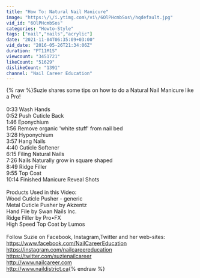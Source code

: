 ```yaml
---
title: "How To: Natural Nail Manicure"
image: "https:\/\/i.ytimg.com\/vi\/6OlPHcmbSos\/hqdefault.jpg"
vid_id: "6OlPHcmbSos"
categories: "Howto-Style"
tags: ["nail","nails","acrylic"]
date: "2021-11-04T06:35:09+03:00"
vid_date: "2016-05-26T21:34:06Z"
duration: "PT11M1S"
viewcount: "3451721"
likeCount: "51629"
dislikeCount: "1391"
channel: "Nail Career Education"
---
```

{% raw %}Suzie shares some tips on how to do a Natural Nail Manicure like a Pro!<br /><br />0:33 Wash Hands<br />0:52 Push Cuticle Back<br />1:46 Eponychium<br />1:56 Remove organic 'white stuff' from nail bed<br />3:28 Hyponychium<br />3:57 Hang Nails<br />4:40 Cuticle Softener<br />6:15 Filing Natural Nails<br />7:26 Nails Naturally grow in square shaped<br />8:49 Ridge Filler<br />9:55 Top Coat<br />10:14 Finished Manicure Reveal Shots<br /><br />Products Used in this Video:<br />Wood Cuticle Pusher - generic<br />Metal Cuticle Pusher by Akzentz<br />Hand File by Swan Nails Inc.<br />Ridge Filler by Pro•FX<br />High Speed Top Coat by Lumos<br /><br />Follow Suzie on Facebook, Instagram,Twitter and her web-sites:<br /><a rel="nofollow" target="blank" href="https://www.facebook.com/NailCareerEducation">https://www.facebook.com/NailCareerEducation</a><br /><a rel="nofollow" target="blank" href="https://instagram.com/nailcareereducation">https://instagram.com/nailcareereducation</a><br /><a rel="nofollow" target="blank" href="https://twitter.com/suzienailcareer">https://twitter.com/suzienailcareer</a><br /><a rel="nofollow" target="blank" href="http://www.nailcareer.com">http://www.nailcareer.com</a><br /><a rel="nofollow" target="blank" href="http://www.naildistrict.ca">http://www.naildistrict.ca</a>{% endraw %}
